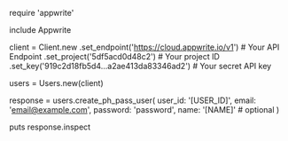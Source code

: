 require 'appwrite'

include Appwrite

client = Client.new
    .set_endpoint('https://cloud.appwrite.io/v1') # Your API Endpoint
    .set_project('5df5acd0d48c2') # Your project ID
    .set_key('919c2d18fb5d4...a2ae413da83346ad2') # Your secret API key

users = Users.new(client)

response = users.create_ph_pass_user(
    user_id: '[USER_ID]',
    email: 'email@example.com',
    password: 'password',
    name: '[NAME]' # optional
)

puts response.inspect
